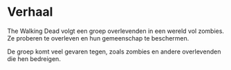 # Verhaal

The Walking Dead volgt een groep overlevenden in een wereld vol zombies. Ze proberen te overleven en hun gemeenschap te beschermen.

De groep komt veel gevaren tegen, zoals zombies en andere overlevenden die hen bedreigen.

